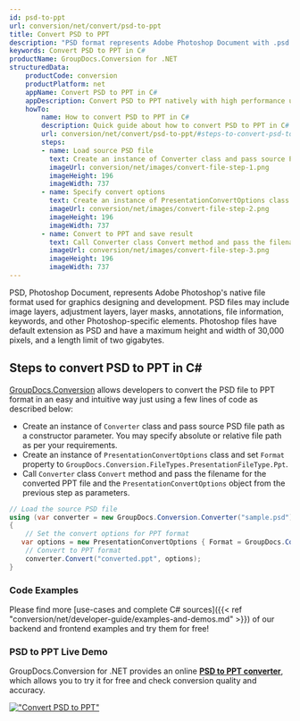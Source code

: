 ```yaml
---
id: psd-to-ppt
url: conversion/net/convert/psd-to-ppt
title: Convert PSD to PPT
description: "PSD format represents Adobe Photoshop Document with .psd extension. Learn how to convert PSD to PPT file programmatically in C# language using GroupDocs.Conversion for .NET library."
keywords: Convert PSD to PPT in C#
productName: GroupDocs.Conversion for .NET
structuredData:
    productCode: conversion
    productPlatform: net
    appName: Convert PSD to PPT in C#
    appDescription: Convert PSD to PPT natively with high performance using C# language and server side GroupDocs.Conversion for .NET APIs, without the use of any software like Microsoft or Open Office.
    howTo:
        name: How to convert PSD to PPT in C# 
        description: Quick guide about how to convert PSD to PPT in C# with high performance and accuracy.
        url: conversion/net/convert/psd-to-ppt/#steps-to-convert-psd-to-ppt-in-c
        steps:
        - name: Load source PSD file 
          text: Create an instance of Converter class and pass source PSD file path as a constructor parameter. You may specify absolute or relative file path as per your requirements. 
          imageUrl: conversion/net/images/convert-file-step-1.png
          imageHeight: 196
          imageWidth: 737
        - name: Specify convert options 
          text: Create an instance of PresentationConvertOptions class.
          imageUrl: conversion/net/images/convert-file-step-2.png
          imageHeight: 196
          imageWidth: 737
        - name: Convert to PPT and save result 
          text: Call Converter class Convert method and pass the filename for the converted HTML file and the PresentationConvertOptions object from the previous step as parameters.
          imageUrl: conversion/net/images/convert-file-step-3.png
          imageHeight: 196
          imageWidth: 737
---
```


PSD, Photoshop Document, represents Adobe Photoshop's native file format used for graphics designing and development. PSD files may include image layers, adjustment layers, layer masks, annotations, file information, keywords, and other Photoshop-specific elements. Photoshop files have default extension as PSD and have a maximum height and width of 30,000 pixels, and a length limit of two gigabytes.

## Steps to convert PSD to PPT in C#

[GroupDocs.Conversion](https://products.groupdocs.com/conversion/net) allows developers to convert the PSD file to PPT format in an easy and intuitive way just using a few lines of code as described below:

* Create an instance of `Converter` class and pass source PSD file path as a constructor parameter. You may specify absolute or relative file path as per your requirements. 
* Create an instance of `PresentationConvertOptions` class and set `Format` property to `GroupDocs.Conversion.FileTypes.PresentationFileType.Ppt`.
* Call `Converter` class `Convert` method and pass the filename for the converted PPT file and the `PresentationConvertOptions` object from the previous step as parameters.

```csharp
// Load the source PSD file
using (var converter = new GroupDocs.Conversion.Converter("sample.psd"))
{
    // Set the convert options for PPT format
   var options = new PresentationConvertOptions { Format = GroupDocs.Conversion.FileTypes.PresentationFileType.Ppt };
    // Convert to PPT format
    converter.Convert("converted.ppt", options);
}
```

### Code Examples

Please find more [use-cases and complete C# sources]({{< ref "conversion/net/developer-guide/examples-and-demos.md" >}}) of our backend and frontend examples and try them for free!

### PSD to PPT Live Demo

GroupDocs.Conversion for .NET provides an online [**PSD to PPT converter**](https://products.groupdocs.app/conversion/psd-to-ppt), which allows you to try it for free and check conversion quality and accuracy.

[!["Convert PSD to PPT"](conversion/net/images/convert-to-ppt/convert-psd-to-ppt.png)](https://products.groupdocs.app/conversion/psd-to-ppt)